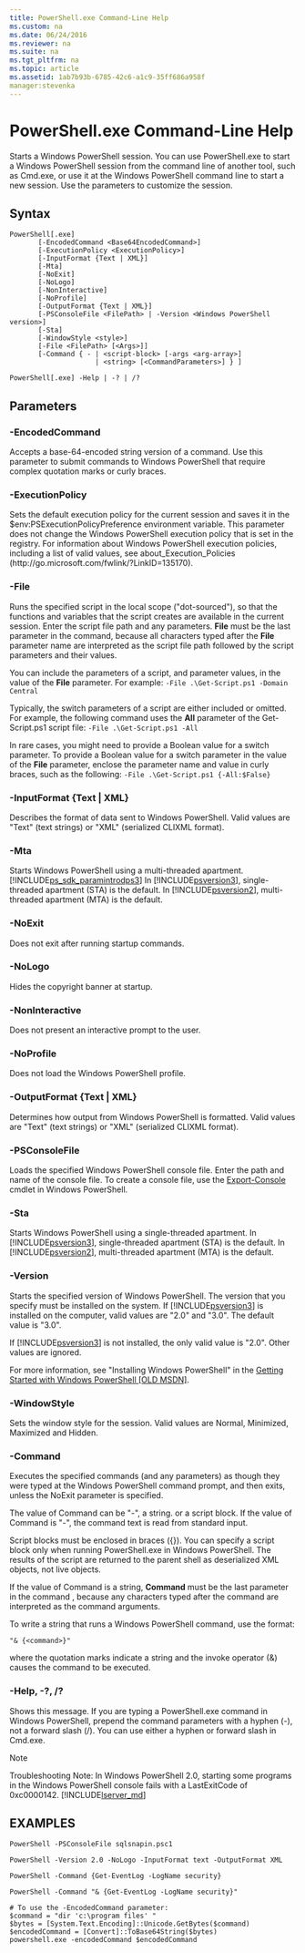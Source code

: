 ```yaml
---
title: PowerShell.exe Command-Line Help
ms.custom: na
ms.date: 06/24/2016
ms.reviewer: na
ms.suite: na
ms.tgt_pltfrm: na
ms.topic: article
ms.assetid: 1ab7b93b-6785-42c6-a1c9-35ff686a958f
manager:stevenka
---
```

# PowerShell.exe Command-Line Help
Starts a Windows PowerShell session. You can use PowerShell.exe to start a Windows PowerShell session from the command line of another tool, such as Cmd.exe, or use it at the Windows PowerShell command line to start a new session. Use the parameters to customize the session.

## Syntax

```
PowerShell[.exe]
       [-EncodedCommand <Base64EncodedCommand>]
       [-ExecutionPolicy <ExecutionPolicy>]
       [-InputFormat {Text | XML}] 
       [-Mta]
       [-NoExit]
       [-NoLogo]
       [-NonInteractive] 
       [-NoProfile] 
       [-OutputFormat {Text | XML}] 
       [-PSConsoleFile <FilePath> | -Version <Windows PowerShell version>]
       [-Sta]
       [-WindowStyle <style>]
       [-File <FilePath> [<Args>]]
       [-Command { - | <script-block> [-args <arg-array>]
                     | <string> [<CommandParameters>] } ]

PowerShell[.exe] -Help | -? | /?
```

## Parameters

### \-EncodedCommand 
Accepts a base\-64\-encoded string version of a command. Use this parameter to submit commands to Windows PowerShell that require complex quotation marks or curly braces.

### \-ExecutionPolicy 
Sets the default execution policy for the current session and saves it in the $env:PSExecutionPolicyPreference environment variable. This parameter does not change the Windows PowerShell execution policy that is set in the registry. For information about Windows PowerShell execution policies, including a list of valid values, see about\_Execution\_Policies (http:\/\/go.microsoft.com\/fwlink\/?LinkID\=135170).

### \-File 
Runs the specified script in the local scope ("dot\-sourced"), so that the functions and variables that the script creates are available in the current session. Enter the script file path and any parameters. **File** must be the last parameter in the command, because all characters typed after the **File** parameter name are interpreted as the script file path followed by the script parameters and their values.

You can include the parameters of a script, and parameter values, in the value of the **File** parameter. For example: `-File .\Get-Script.ps1 -Domain Central`

Typically, the switch parameters of a script are either included or omitted. For example, the following command uses the **All** parameter of the Get\-Script.ps1 script file: `-File .\Get-Script.ps1 -All`

In rare cases, you might need to provide a Boolean value for a switch parameter. To provide a Boolean value for a switch parameter in the value of the **File** parameter, enclose the parameter name and value in curly braces, such as the following: `-File .\Get-Script.ps1 {-All:$False}`

### \-InputFormat {Text | XML}
Describes the format of data sent to Windows PowerShell. Valid values are "Text" (text strings) or "XML" (serialized CLIXML format).

### \-Mta
Starts Windows PowerShell using a multi\-threaded apartment. [!INCLUDE[ps_sdk_paramintrodps3](../../Topics/Powershell_CmdLineHlp/includes/ps_sdk_paramintrodps3_md.md)] In [!INCLUDE[psversion3](../../Topics/Powershell_CmdLineHlp/includes/psversion3_md.md)], single\-threaded apartment (STA) is the default. In [!INCLUDE[psversion2](../../Topics/Powershell_CmdLineHlp/includes/psversion2_md.md)], multi\-threaded apartment (MTA) is the default.

### \-NoExit
Does not exit after running startup commands.

### \-NoLogo
Hides the copyright banner at startup.

### \-NonInteractive
Does not present an interactive prompt to the user.

### \-NoProfile
Does not load the Windows PowerShell profile.

### \-OutputFormat {Text | XML}
Determines how output from Windows PowerShell is formatted. Valid values are "Text" (text strings) or "XML" (serialized CLIXML format).

### \-PSConsoleFile
Loads the specified Windows PowerShell console file. Enter the path and name of the console file. To create a console file, use the [Export-Console](assetId:///4bab1c02-9e61-4aaf-9957-11d1934ef4ef) cmdlet in Windows PowerShell.

### \-Sta
Starts Windows PowerShell using a single\-threaded apartment. In [!INCLUDE[psversion3](../../Topics/Powershell_CmdLineHlp/includes/psversion3_md.md)], single\-threaded apartment (STA) is the default. In [!INCLUDE[psversion2](../../Topics/Powershell_CmdLineHlp/includes/psversion2_md.md)], multi\-threaded apartment (MTA) is the default.

### \-Version 
Starts the specified version of Windows PowerShell. The version that you specify must be installed on the system. If [!INCLUDE[psversion3](../../Topics/Powershell_CmdLineHlp/includes/psversion3_md.md)] is installed on the computer, valid values are "2.0" and "3.0". The default value is "3.0".

If [!INCLUDE[psversion3](../../Topics/Powershell_CmdLineHlp/includes/psversion3_md.md)] is not installed, the only valid value is "2.0". Other values are ignored.

For more information, see "Installing Windows PowerShell" in the [Getting Started with Windows PowerShell [OLD MSDN]](assetId:///69555d95-b481-43e1-86e7-b46d68b3e2dd).

### \-WindowStyle 
Sets the window style for the session. Valid values are Normal, Minimized, Maximized and Hidden.

### \-Command
Executes the specified commands (and any parameters) as though they were typed at the Windows PowerShell command prompt, and then exits, unless the NoExit parameter is specified.

The value of Command can be "\-", a string. or a script block. If the value of Command is "\-", the command text is read from standard input.

Script blocks must be enclosed in braces ({}). You can specify a script block only when running PowerShell.exe in Windows PowerShell. The results of the script are returned to the parent shell as deserialized XML objects, not live objects.

If the value of Command is a string, **Command** must be the last parameter in the command , because any characters typed after the command are interpreted as the command arguments.

To write a string that runs a Windows PowerShell command, use the format:

```
"& {<command>}"
```

where the quotation marks indicate a string and the invoke operator (&) causes the command to be executed.

### \-Help, \-?, \/?
Shows this message. If you are typing a PowerShell.exe command in Windows PowerShell, prepend the command parameters with a hyphen (\-), not a forward slash (\/). You can use either a hyphen or forward slash in Cmd.exe.

> [!NOTE]
> Troubleshooting Note: In Windows PowerShell 2.0, starting some programs in the Windows PowerShell console fails with a LastExitCode of 0xc0000142. [!INCLUDE[lserver_md](../../Topics/Powershell_CmdLineHlp/includes/lserver_md.md)]

## EXAMPLES

```
PowerShell -PSConsoleFile sqlsnapin.psc1

PowerShell -Version 2.0 -NoLogo -InputFormat text -OutputFormat XML

PowerShell -Command {Get-EventLog -LogName security}

PowerShell -Command "& {Get-EventLog -LogName security}"

# To use the -EncodedCommand parameter:
$command = "dir 'c:\program files' "
$bytes = [System.Text.Encoding]::Unicode.GetBytes($command)
$encodedCommand = [Convert]::ToBase64String($bytes)
powershell.exe -encodedCommand $encodedCommand
```

